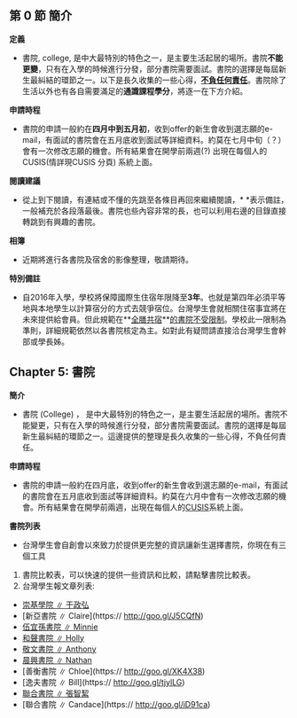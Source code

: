 ## 第 0 節 簡介

**定義**

*   書院, college, 是中大最特別的特色之一，是主要生活起居的場所。書院**不能更變**，只有在入學的時候進行分發，部分書院需要面試。書院的選擇是每屆新生最糾結的環節之一。以下是長久收集的一些心得，**<u>不負任何責任</u>**。書院除了生活以外也有各自需要滿足的**通識課程學分**，將逐一在下方介紹。

**申請時程**

*   書院的申請一般約在**四月中到五月初**，收到offer的新生會收到選志願的e-mail，有面試的書院會在五月底收到面試等詳細資料。約莫在七月中旬（？）會有一次修改志願的機會。所有結果會在開學前兩週(?) 出現在每個人的CUSIS(情詳現CUSIS 分頁) 系統上面。

**閱讀建議**

*   從上到下閱讀，有連結或不懂的先跳至各條目再回來繼續閱讀，* *表示備註，一般補充於各段落最後。書院也些內容非常的長，也可以利用右邊的目錄直接轉跳到有興趣的書院。

**相簿**

*   近期將進行各書院及宿舍的影像整理，敬請期待。

**特別備註**

*   自2016年入學，學校將保障國際生住宿年限降至**3年**。也就是第四年必須平等地與本地學生以計算宿分的方式去競爭宿位。台灣學生會就相關住宿事宜將在未來提供給會員。但此規範在**<u>全膳共宿</u>**<u>的書院不受限制</u>。學校此一限制為準則，詳細規範依然以各書院核定為主。如對此有疑問請直接洽台灣學生會幹部或學長姊。

## Chapter 5: 書院

**簡介**

*   書院 (College) ， 是中大最特別的特色之一，是主要生活起居的場所。書院不能變更，只有在入學的時候進行分發，部分書院需要面試。書院的選擇是每屆新生最糾結的環節之一。這邊提供的整理是長久收集的一些心得，不負任何責任。

**申請時程**

*   書院的申請一般約在四月底，收到offer的新生會收到選志願的e-mail，有面試的書院會在五月底收到面試等詳細資料。約莫在六月中會有一次修改志願的機會。所有結果會在開學前兩週，出現在每個人的[CUSIS](/liwQ6IC1Qrc#CUSIS)系統上面。

**書院列表**

*   台灣學生會自創會以來致力於提供更完整的資訊讓新生選擇書院，你現在有三個工具

1.  書院比較表，可以快速的提供一些資訊和比較，請點擊書院比較表。
3.  台灣學生報文章列表: 

*   [崇基學院 ∥ 干政弘](http://goo.gl/7QdnwN)
*   [新亞書院 ∥ Claire](https:// http://goo.gl/J5CQfN)
*   [伍宜孫書院 ∥ Minnie](http://goo.gl/SM5e8X)
*   [和聲書院 ∥ Holly](http://goo.gl/ehJwzL)
*   [敬文書院 ∥ Anthony](http://goo.gl/aAOUUW)
*   [晨興書院 ∥ Nathan](http://goo.gl/RtWLWv)
*   [善衡書院 ∥ Chloe](https:// http://goo.gl/XK4X38)
*   [逸夫書院 ∥ Bill](https:// http://goo.gl/tjylLG)
*   [聯合書院 ∥ 張智絜](http://goo.gl/tWJVPH)
*   [聯合書院 ∥ Candace](https:// http://goo.gl/iD91ca)